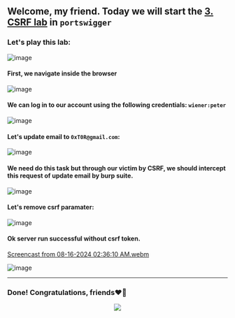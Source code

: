 ## Welcome, my friend. Today we will start the [3. CSRF lab](https://portswigger.net/web-security/learning-paths/csrf/csrf-common-flaws-in-csrf-token-validation/csrf/bypassing-token-validation/lab-token-validation-depends-on-token-being-present#) in ```portswigger```
### Let's play this lab:

![image](https://github.com/user-attachments/assets/ddcb1640-e26b-435c-b201-90380339c9d8)

#### First, we navigate inside the browser

![image](https://github.com/user-attachments/assets/fa154fa8-f5d3-4f1d-a200-3a0dd0853514)

#### We can log in to our account using the following credentials: ```wiener:peter```

![image](https://github.com/user-attachments/assets/18c57be8-1ec1-4e39-9bc3-0fe59c2053ab)

#### Let's update email to ```0xT0R@gmail.com```:

![image](https://github.com/user-attachments/assets/6f2044aa-1748-46b8-a57e-bfb79aae997f)

#### We need do this task but through our victim by CSRF, we should intercept this request of update email by burp suite.

![image](https://github.com/user-attachments/assets/7bde5fa0-4b0b-4c44-8b0f-b77c9d40c51b)

#### Let's remove csrf paramater:

![image](https://github.com/user-attachments/assets/78ba8804-9d11-45e6-938c-71489ba7b456)

#### Ok server run successful without csrf token.

[Screencast from 08-16-2024 02:36:10 AM.webm](https://github.com/user-attachments/assets/8dfaa8de-af0e-4b68-869b-94b790486397)

![image](https://github.com/user-attachments/assets/de4e85bf-c278-41ab-837f-a7614b1dc256)


-------

### Done! Congratulations, friends❤️‍🔥


<p align="center">
<img src="https://github.com/user-attachments/assets/bc13cd06-520f-49bf-915a-b0845ea8bc74" >
</p>

